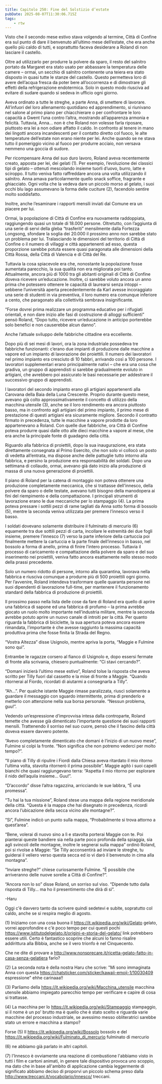 ```yaml
---
title: Capitolo 250: Fine del Solstizio d’estate
pubDate: 2025-08-07T11:30:06.715Z
tags:
    - rtw
---
```



Visto che il secondo mese estivo stava volgendo al termine, Città di Confine era sul punto di dare il benvenuto all’ultimo mese dell’estate, che era anche quello più caldo di tutti, e soprattutto faceva desiderare a Roland di non lasciare il castello.


Oltre ad utilizzarlo per produrre la polvere da sparo, il resto del salnitro portato da Margaret era stato usato per abbassare la temperatura delle camere – ormai, un secchio di salnitro contenente una teiera era stato disposto in quasi tutte le stanze del castello. Questo permetteva loro di avere dell’acqua fresca da poter bere all’occorrenza e di dimostrare gli effetti della refrigerazione endotermica.  Solo in questo modo riusciva ad evitare di sudare quando si sedeva in ufficio ogni giorno.


Aveva ordinato a tutte le streghe, a parte Anna, di smettere di lavorare. All’infuori del loro allenamento quotidiano ed apprendimento, si riunivano nel salone al primo piano per chiacchierare o per confrontare le loro capacità a Gwent l’una contro l’altra, mostrando all’apparenza armonia e felicità. Tuttavia, Anna… non è che Roland non volesse farla riposare, piuttosto era lei a non odiare affatto il caldo. In confronto al tenere in mano dei lingotti ancora incandescenti per il contatto diretto col fuoco, le alte temperature dell’estate non erano niente per lei. Anche quando se ne stava tutto il pomeriggio vicino al fuoco per produrre acciaio, non versava nemmeno una goccia di sudore.


Per ricompensare Anna del suo duro lavoro, Roland aveva recentemente creato, apposta per lei, dei gelati (1). Per esempio, l’evoluzione dei classici tipi di gelato – ottenuti mescolando insieme tuorli d’uovo, burro, latte e sciroppo. Il tutto veniva fatto raffreddare ancora una volta utilizzando il salnitro. Anna amava particolarmente quello snack soffice, fragrante e ghiacciato. Ogni volta che la vedeva dare un piccolo morso al gelato, i suoi occhi blu lago assumevano la forma delle cuciture (2), facendolo sentire molto soddisfatto.


Inoltre, anche l’esaminare i rapporti mensili inviati dal Comune era un piacere per lui.


Ormai, la popolazione di Città di Confine era nuovamente raddoppiata, raggiungendo quasi un totale di 18.000 persone. Oltretutto, con l’aggiunta di una serie di servi della gleba “trasferiti” mensilmente dalla Fortezza Longsong, sfondare la soglia dei 20.000 il prossimo anno non sarebbe stato un problema per lui. Tralasciando le dimensioni del territorio di Città di Confine o il numero di villaggi e città appartenenti ad esso, questa proporzione sarebbe potuta essere quasi paragonata alle dimensioni della Città Rossa, della Città di Valencia e di Città del Re.


Tuttavia la cosa spiacevole era che, nonostante la popolazione fosse aumentata parecchio, la sua qualità non era migliorata poi tanto. Attualmente, ancora più di 1000 tra gli abitanti originali di Città di Confine doveva ricevere un’educazione. Inoltre, ci sarebbe voluto ancora un anno prima che potessero ottenere le capacità di laurearsi senza intoppi – sebbene l’università aperta precedentemente da Karl avesse incoraggiato una serie di studenti in via preventiva, il loro numero era comunque inferiore a cento, che paragonato alla collettività sembrava insignificante.


“Forse dovrei prima realizzare un programma educativo per i rifugiati orientali, e non dare inizio alle fasi di costruzione di alloggi sufficienti” pensò Roland, “Dopo tutto, ricevere un’educazione in anticipo porterebbe solo benefici e non causerebbe alcun danno”.


Anche l’attuale sviluppo delle fabbriche cittadine era eccellente.


Dopo più di sei mesi di lavori, ora la zona industriale possedeva tre fabbriche funzionanti: c’erano due impianti di produzione dalle macchine a vapore ed un impianto di lavorazione dei proiettili. Il numero dei lavoratori nel primo impianto era cresciuto di 10 fabbri, arrivando così a 100 persone. I lavoratori supplementari erano principalmente nativi – che era una cosa che gradiva, un gruppo di apprendisti si sarebbe gradualmente evoluto in artigiani, che avrebbero poi assicurato le basi necessarie per addestrare il successivo gruppo di apprendisti.


I lavoratori del secondo impianto erano gli artigiani appartenenti alla Carovana della Baia della Luna Crescente. Proprio durante questo mese, avevano già colto approssimativamente il concetto di utilizzo della macchina utensile (3), anche se il loro rendimento era ancora piuttosto basso, ma in confronto agli artigiani del primo impianto, il primo mese di prestazione di questi artigiani era sicuramente migliore. Secondo il contratto firmato in precedenza, tutte le macchine a vapore prodotte da loro appartenevano a Roland. Con quelle due fabbriche, ora Città di Confine poteva produrre quasi dalle otto alle dieci macchine a vapore al mese, che era anche la principale fonte di guadagno della città.


Riguardo alla fabbrica di proiettili, dopo la sua inaugurazione, era stata direttamente consegnata al Primo Esercito, che non solo vi collocò un posto di vedetta all’entrata, ma dispose anche delle pattuglie tutto intorno alla fabbrica, e persino la produzione era responsabilità dei soldati. Dopo una settimana di collaudo, ormai, avevano già dato inizio alla produzione di massa di una nuova generazione di proiettili.


Il piano di Roland per la catena di montaggio non poteva ottenere una produzione completamente meccanica, che si trattasse dell’innesco, della polvere da sparo o delle testate, avevano tutti bisogno della manodopera ai fini del riempimento e della compattazione. I principali strumenti di lavorazione erano le due meccaniche per lo stampaggio (4). La prima poteva pressare i sottili pezzi di rame tagliati da Anna sotto forma di bossolo (5), mentre la seconda veniva utilizzata per premere l’innesco verso il basso.


I soldati dovevano solamente distribuire il fulminato di mercurio (6) equamente tra due sottili pezzi di carta, incollare le estremità dei due fogli insieme, premere l’innesco (7) verso la parte inferiore della cartuccia poi finalmente mettere la cartuccia e la parte finale dell’innesco in basso, nel bossolo a forma di anello, prima di finire l’intero processo. Tuttavia il processo di caricamento e compattazione della polvere da sparo e del suo inserimento nei proiettili, veniva fatto ancora esattamente nello stesso modo della prassi precedente.


Solo un numero ridotto di persone, intorno alla quarantina, lavorava nella fabbrica e riusciva comunque a produrre più di 500 proiettili ogni giorno. Per l’avvenire, Roland intendeva trasformare quelle quaranta persone nei suoi dipendenti di lavorazione full-time, per mantenere il funzionamento standard della fabbrica di produzione di proiettili.


Il prossimo passo nella lista delle cose da fare di Roland era quello di aprire una fabbrica di sapone ed una fabbrica di profumo – la prima avrebbe giocato un ruolo molto importante nell’industria militare, mentre la seconda avrebbe potuto aprire un nuovo canale di introiti per la città. Per quanto riguarda la fabbrica di biciclette, la sua apertura poteva ancora essere rimandata, l’importante è che avesse raggiunto la massima capacità produttiva prima che fosse finita la Strada del Regno.


“Vostra Altezza” disse Usignolo, mentre apriva la porta, “Maggie e Fulmine sono qui”.


Entrambe le ragazze corsero al fianco di Usignolo e, dopo essersi fermate di fronte alla scrivania, chiesero puntualmente: “Ci stavi cercando?”.


“Domani inizierà l’ultimo mese estivo”, Roland tolse la risposta che aveva scritto per Tilly fuori dal cassetto e la mise di fronte a Maggie. “Quando ritornerai al Fiordo, ricordati di aiutarmi a consegnarla a Tilly”.


“Ah…”. Per qualche istante Maggie rimase paralizzata, riuscì solamente a guardare il messaggio con sguardo intermittente, prima di prenderlo e metterlo con attenzione nella sua borsa personale. “Nessun problema, guu!”.


Vedendo un’espressione d’improvvisa intesa dalla controparte, Roland temette che avesse già dimenticato l’importante questione dei suoi rapporti mensili. Trattenendo il sorriso nel suo cuore, pensò che il fascino della città doveva essere davvero potente.


“Avevo completamente dimenticato che domani è l’inizio di un nuovo mese”, Fulmine si colpì la fronte. “Non significa che non potremo vederci per molto tempo?”.


“Il piano di Tilly di ripulire i Fiordi dalla Chiesa aveva ritardato il mio ritorno l’ultima volta, stavolta ritornerò il prima possibile”. Maggie agitò i suoi capelli bianchi che quasi raggiungevano terra: “Aspetta il mio ritorno per esplorare il nido dell’aquila insieme… Guu!”.


“D’accordo” disse l’altra ragazzina, arricciando le sue labbra, “Ѐ una promessa”.


“Tu hai la tua missione”, Roland stese una mappa della regione meridionale della città. “Questa è la mappa che hai disegnato in precedenza, ricordi ancora l’ubicazione della secca  vicino alle montagne?”.


“Sì”, Fulmine indicò un punto sulla mappa, “Probabilmente si trova attorno a quest’area”.


“Bene, volerai di nuovo sino a lì e stavolta porterai Maggie con te. Poi pianterai queste bandiere sia nella parte poco profonda della spiaggia, sia agli svincoli delle montagne, inoltre le segnerai sulla mappa” ordinò Roland, poi si rivolse a Maggie: “Se Tilly acconsentirà ad inviare le streghe, tu guiderai il veliero verso questa secca ed io vi darò il benvenuto in cima alla montagna”.


“Inviare streghe?” chiese curiosamente Fulmine. “Ѐ possibile che arriveranno delle nuove sorelle a Città di Confine?”.


“Ancora non lo so” disse Roland, un sorriso sul viso. “Dipende tutto dalla risposta di Tilly… ma ho il presentimento che dirà di sì”.




-Haru




Oggi c'è davvero tanto da scrivere quindi sedetevi e subite, sopratutto col caldo, anche se si respira meglio di agosto.


(1) Iniziamo con una cosa buona il https://it.wikipedia.org/wiki/Gelato gelato, vorrei approfondire e c'è poco tempo per cui questi pochi  https://www.istitutodelgelato.it/origini-e-storia-del-gelato/ link potrebbero essere utili. Certo è fantastico scoprire che alcuni lo fanno risalire addirittura alla Bibbia, anche se il vero trionfo è nel Cinquecento.


Che ne dite di provare a http://www.nonsprecare.it/ricetta-gelato-fatto-in-casa-senza-gelatiera farlo? 


(2) La seconda nota è della nostra Haru che scrive: "Mi sono immaginata Anna con questa https://chatsticker.com/sticker/kawaii-emoji-1/10030409 espressione" ehhe carinaaa!! 


(3) Parliamo della https://it.wikipedia.org/wiki/Macchina_utensile macchina utensile abbiamo impiegato parecchio tempo per verificare e capire di cosa si trattasse.


(4) La macchina per lo https://it.wikipedia.org/wiki/Stampaggio stampaggio, si il nome è un po' brutto ma è quello che è stato scelto e riguarda varie macchine del processo industriale, se avessimo messo obliteratrici sarebbe stato un errore e macchina a stampo?


Forse (5) Il https://it.wikipedia.org/wiki/Bossolo bossolo e del https://it.wikipedia.org/wiki/Fulminato_di_mercurio fulminato di mercurio


(6) ne abbiamo già parlato in altri capitoli.


(7) l'Innesco è ovviamente una reazione di combustione l'abbiamo visto in tutti i film e cartoni animati, in genere tale dispositivo provoca uno scoppio, ma dato che in base all'ambito di applicazione cambia leggermente di significato abbiamo deciso di proporvi un piccolo schema preso dalla http://www.treccani.it/vocabolario/innesco/ treccani.


